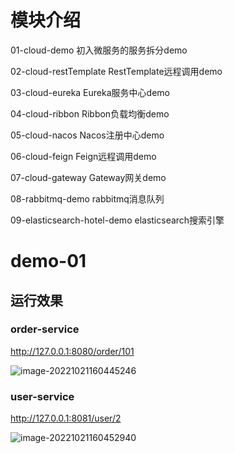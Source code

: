 # 模块介绍

01-cloud-demo 初入微服务的服务拆分demo

02-cloud-restTemplate RestTemplate远程调用demo

03-cloud-eureka Eureka服务中心demo

04-cloud-ribbon Ribbon负载均衡demo

05-cloud-nacos Nacos注册中心demo

06-cloud-feign Feign远程调用demo

07-cloud-gateway Gateway网关demo

08-rabbitmq-demo rabbitmq消息队列

09-elasticsearch-hotel-demo elasticsearch搜索引擎



# demo-01

## 运行效果

### order-service

http://127.0.0.1:8080/order/101

![image-20221021160445246](https://img.hash070.top/i/6352529e4ea1e.webp)

### user-service

http://127.0.0.1:8081/user/2

![image-20221021160452940](https://img.hash070.top/i/635252a5d340c.webp)